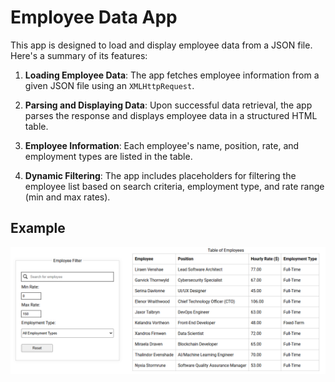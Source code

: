 # Employee Data App

This app is designed to load and display employee data from a JSON file. Here's a summary of its features:

1. **Loading Employee Data**: The app fetches employee information from a given JSON file using an `XMLHttpRequest`.

2. **Parsing and Displaying Data**: Upon successful data retrieval, the app parses the response and displays employee data in a structured HTML table.

3. **Employee Information**: Each employee's name, position, rate, and employment types are listed in the table.

4. **Dynamic Filtering**: The app includes placeholders for filtering the employee list based on search criteria, employment type, and rate range (min and max rates).

## Example

![Example of Application](assets/img/example.png)
